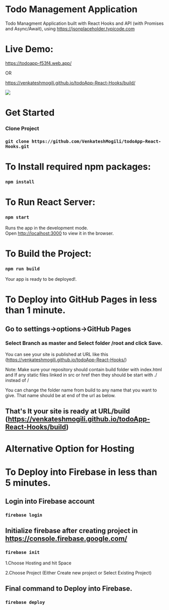 # Todo Management Application
Todo Managment Application built with React Hooks and API (with Promises and Async/Await), using https://jsonplaceholder.typicode.com

# Live Demo:
https://todoapp-f53f4.web.app/

OR

https://venkateshmogili.github.io/todoApp-React-Hooks/build/

<img src="./src/output/demo.gif" />

# Get Started
### Clone Project
### `git clone https://github.com/VenkateshMogili/todoApp-React-Hooks.git`

# To Install required npm packages:
### `npm install`

# To Run React Server:
### `npm start`

Runs the app in the development mode.<br />
Open [http://localhost:3000](http://localhost:3000) to view it in the browser.

# To Build the Project:
### `npm run build`

Your app is ready to be deployed!.

# To Deploy into GitHub Pages in less than 1 minute.

## Go to settings->options->GitHub Pages
### Select Branch as master and Select folder /root and click Save.
You can see your site is published at URL like this (https://venkateshmogili.github.io/todoApp-React-Hooks/)

Note: Make sure your repository should contain build folder with index.html and If any static files linked in src or href then they should be start with ./ instead of /

You can change the folder name from build to any name that you want to give. That name should be at end of the url as below.

## That's It your site is ready at URL/build  (https://venkateshmogili.github.io/todoApp-React-Hooks/build)


# Alternative Option for Hosting 
# To Deploy into Firebase in less than 5 minutes.

## Login into Firebase account
### `firebase login`


## Initialize firebase after creating project in https://console.firebase.google.com/
### `firebase init`
1.Choose Hosting and hit Space

2.Choose Project (Either Create new project or Select Existing Project)

## Final command to Deploy into Firebase.
### `firebase deploy`

